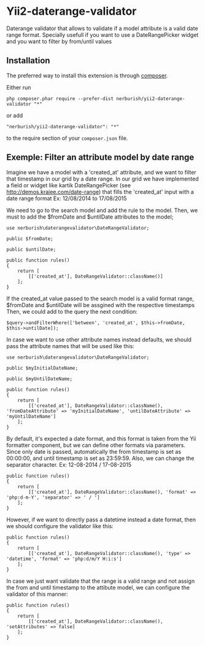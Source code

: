 Yii2-daterange-validator
=========================
Daterange validator that allows to validate if a model attribute is a valid date range format. 
Specially usefull if you want to use a DateRangePicker widget and you want to filter by from/until values

Installation
------------

The preferred way to install this extension is through [composer](http://getcomposer.org/download/).

Either run

```
php composer.phar require --prefer-dist nerburish/yii2-daterange-validator "*"
```

or add

```
"nerburish/yii2-daterange-validator": "*"
```

to the require section of your `composer.json` file.


Exemple: Filter an attribute model by date range
-----

Imagine we have a model with a 'created_at' attribute, and we want to filter that timestamp in our grid by a date range.
In our grid we have implemented a field or widget like kartik DateRangePicker (see http://demos.krajee.com/date-range) that fills the 'created_at' input with a date range format
Ex: 12/08/2014 to 17/08/2015

We need to go to the search model and add the rule to the model.
Then, we must to add the $fromDate and $untilDate attributes to the model;

	use nerburish\daterangevalidator\DateRangeValidator;

	public $fromDate;

	public $untilDate;

	public function rules()
	{
		return [
			[['created_at'], DateRangeValidator::className()]
		];
	}
	
If the created_at value passed to the search model is a valid format range, $fromDate and $untilDate will be assgined with the respective timestamps
Then, we could add to the query the next condition:

	$query->andFilterWhere(['between', 'created_at', $this->fromDate, $this->untilDate]);	

In case we want to use other attribute names instead defaults, we should pass the attribute names that will be used like this:

	use nerburish\daterangevalidator\DateRangeValidator;

	public $myInitialDateName;

	public $myUntilDateName;

	public function rules()
	{
		return [
			[['created_at'], DateRangeValidator::className(), 'fromDateAttribute' => 'myInitialDateName', 'untilDateAttribute' => 'myUntilDateName']
		];
	}
	
By default, it's expected a date format, and this format is taken from the Yii formatter component, but we can define other formats via parameters.
Since only date is passed, automatically the from timestamp is set as 00:00:00, and until timestamp is set as 23:59:59.
Also, we can change the separator character. Ex: 12-08-2014 / 17-08-2015

	public function rules()
	{
		return [
			[['created_at'], DateRangeValidator::className(), 'format' => 'php:d-m-Y', 'separator' => ' / ']
		];
	}
	
However, if we want to directly pass a datetime instead a date format, then we should configure the validator like this:

	public function rules()
	{
		return [
			[['created_at'], DateRangeValidator::className(), 'type' => 'datetime', 'format' => 'php:d/m/Y H:i:s']
		];
	}

In case we just want validate that the range is a valid range and not assign the from 
and until timestamp to the attibute model, we can configure the validator of this manner:

	public function rules()
	{
		return [
			[['created_at'], DateRangeValidator::className(), 'setAttributes' => false]
		];
	}
	
